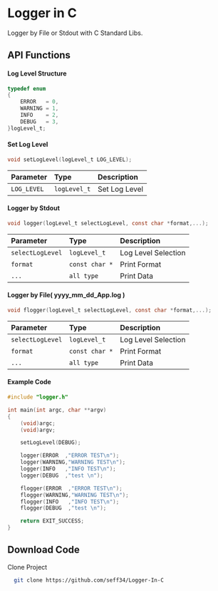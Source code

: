 
# Logger in C

Logger by File or Stdout with C Standard Libs.

## API Functions

#### Log Level Structure
```c
typedef enum
{
    ERROR   = 0,
    WARNING = 1,
    INFO    = 2, 
    DEBUG   = 3, 
}logLevel_t; 
```

#### Set Log Level
```c
void setLogLevel(logLevel_t LOG_LEVEL);
```
| Parameter | Type     | Description                |
| :-------- | :------- | :------------------------- |
| `LOG_LEVEL` | `logLevel_t` | Set Log Level|


#### Logger by Stdout
```c
void logger(logLevel_t selectLogLevel, const char *format,...);
```

| Parameter | Type     | Description                |
| :-------- | :------- | :------------------------- |
| `selectLogLevel` | `logLevel_t` | Log Level Selection|
| `format` | `const char *` | Print Format|
| `...` |`all type`   | Print Data|

#### Logger by File( yyyy_mm_dd_App.log )
```c
void flogger(logLevel_t selectLogLevel, const char *format,...);
```

| Parameter | Type     | Description                |
| :-------- | :------- | :------------------------- |
| `selectLogLevel` | `logLevel_t` | Log Level Selection|
| `format` | `const char *` | Print Format|
| `...` |`all type`   | Print Data|

#### Example Code
```c
#include "logger.h"

int main(int argc, char **argv)
{
    (void)argc;
    (void)argv;

    setLogLevel(DEBUG);

    logger(ERROR  ,"ERROR TEST\n"); 
    logger(WARNING,"WARNING TEST\n");   
    logger(INFO   ,"INFO TEST\n");  
    logger(DEBUG  ,"test \n");   

    flogger(ERROR  ,"ERROR TEST\n"); 
    flogger(WARNING,"WARNING TEST\n");   
    flogger(INFO   ,"INFO TEST\n");  
    flogger(DEBUG  ,"test \n");   

    return EXIT_SUCCESS;
}
```


## Download Code

Clone Project

```bash
  git clone https://github.com/seff34/Logger-In-C
```


  

